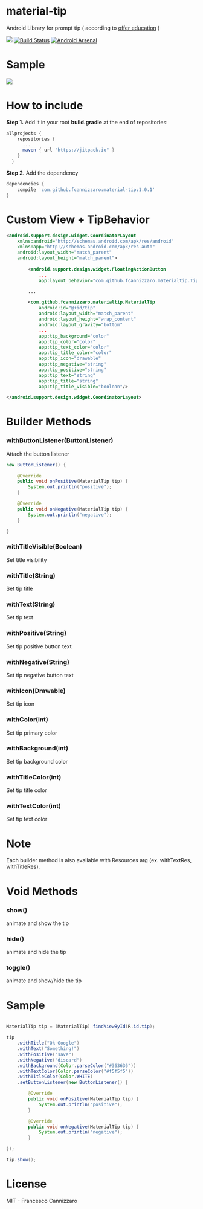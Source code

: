 # material-tip
Android Library for prompt tip ( according to [offer education](https://www.google.com/design/spec/growth-communications/onboarding.html#onboarding-quickstart) )

<!--
  GIT-CARD
  title: Material Tip
  description: Android Library for prompt tip
  clone: true
  fork: true
  cover: http://assets.materialup.com/uploads/262247a3-7928-4cb5-bd82-a67bd8b1f9b4/preview.png
  color: #009688
  counter.star: true
  counter.fork: true
  -->
  
[![](https://jitpack.io/v/fcannizzaro/material-tip.svg)](https://jitpack.io/#fcannizzaro/material-tip)
[![Build Status](https://travis-ci.org/fcannizzaro/material-tip.svg?branch=master)](https://travis-ci.org/fcannizzaro/material-tip)
[![Android Arsenal](https://img.shields.io/badge/Android%20Arsenal-material--tip-brightgreen.svg?style=flat)](http://android-arsenal.com/details/1/3648)

# Sample

![](https://raw.githubusercontent.com/fcannizzaro/material-tip/master/preview.gif)

# How to include

**Step 1.** Add it in your root **build.gradle** at the end of repositories:

```gradle
allprojects {
    repositories {
      ...
      maven { url "https://jitpack.io" }
    }
  }
```

**Step 2.** Add the dependency


```gradle
dependencies {
    compile 'com.github.fcannizzaro:material-tip:1.0.1'
}
```

# Custom View + TipBehavior

```xml
<android.support.design.widget.CoordinatorLayout
    xmlns:android="http://schemas.android.com/apk/res/android"
    xmlns:app="http://schemas.android.com/apk/res-auto"
    android:layout_width="match_parent"
    android:layout_height="match_parent">
    
    	<android.support.design.widget.FloatingActionButton
       		...
        	app:layout_behavior="com.github.fcannizzaro.materialtip.TipBehavior"/>

    	...

    	<com.github.fcannizzaro.materialtip.MaterialTip
			android:id="@+id/tip"
			android:layout_width="match_parent"
			android:layout_height="wrap_content"
			android:layout_gravity="bottom"
			...
			app:tip_background="color"
			app:tip_color="color"
			app:tip_text_color="color"
			app:tip_title_color="color"
			app:tip_icon="drawable"
			app:tip_negative="string"
			app:tip_positive="string"
			app:tip_text="string"
			app:tip_title="string"
			app:tip_title_visible="boolean"/>

</android.support.design.widget.CoordinatorLayout>
```

# Builder Methods

### withButtonListener(ButtonListener)
Attach the button listener

```java
new ButtonListener() {

	@Override
	public void onPositive(MaterialTip tip) {
		System.out.println("positive");
    }

    @Override
    public void onNegative(MaterialTip tip) {
		System.out.println("negative");
	}

}
```

### withTitleVisible(Boolean)
Set title visibility

### withTitle(String)
Set tip title

### withText(String)
Set tip text

### withPositive(String)
Set tip positive button text

### withNegative(String)
Set tip negative button text

### withIcon(Drawable)
Set tip icon

### withColor(int)
Set tip primary color

### withBackground(int)
Set tip background color

### withTitleColor(int)
Set tip title color

### withTextColor(int)
Set tip text color

# Note
Each builder method is also available with Resources arg (ex. withTextRes, withTitleRes).

# Void Methods

### show()
animate and show the tip

### hide()
animate and hide the tip

### toggle()
animate and show/hide the tip

# Sample
```java

MaterialTip tip = (MaterialTip) findViewById(R.id.tip);

tip
	.withTitle("Ok Google")
	.withText("Something!")
    .withPositive("save")
    .withNegative("discard")
    .withBackground(Color.parseColor("#363636"))
    .withTextColor(Color.parseColor("#f5f5f5"))
    .withTitleColor(Color.WHITE)
    .setButtonListener(new ButtonListener() {

        @Override
        public void onPositive(MaterialTip tip) {
        	System.out.println("positive");
        }

        @Override
        public void onNegative(MaterialTip tip) {
        	System.out.println("negative");
        }

});

tip.show();
```

# License
MIT - Francesco Cannizzaro

